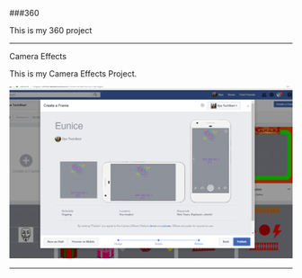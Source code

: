 ###360 

This is my 360 project

<script src="//360.vizor.io/scripts/embed.js" data-vizorurl="https://360.vizor.io/embed/v/gaq" ></script>

***

Camera Effects

This is my Camera Effects Project.

![Eunice](https://github.com/eunicesegovia/eunicesegovia.github.io/blob/master/Eunice%20Segovia.PNG?raw=true "Optional Title")


***
